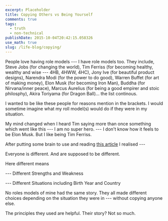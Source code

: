 ```yaml
---
excerpt: Placeholder
title: Copying Others vs Being Yourself
comments: true
tags:
  - truth
  - non-technical
publishDate: 2015-10-04T20:42:15.058326
use_math: true
slug: /life-blog/copying/
---
```


People love having role models --- I have role models too. They include, Steve Jobs (for changing the world), Tim Ferriss (for becoming healthy, wealthy and wise --- 4HB, 4HWW, 4HC), Jony Ive (for beautiful product designs), Narendra Modi (for the power to do good), Warren Buffet (for art of making money), Elon Musk (for becoming Iron Man), Buddha (for Nirvana/inner peace), Marcus Aurelius (for being a good empirer and stoic philosphy), Akira Toriyama (for Dragon Ball)... the list continous.

I wanted to be like these people for reasons mention in the brackets. I would sometime imagine what my roll model(s) would do if they were in my situation.

My mind changed when I heard Tim saying more than once something which went like this --- I am no super hero. --- I don't know how it feels to be Elon Musk. But I like being Tim Ferriss.

After putting some brain to use and reading [this article](http://fourhourworkweek.com/2013/11/03/productivity-hacks/) I realised ---

Everyone is different. And are supposed to be different.

Here different means

--- Different Strengths and Weakness

--- Different Situations including Birth Year and Country

No roles models of mine had the same story. They all made different choices depending on the situation they were in --- without copying anyone else.

The principles they used are helpful. Their story? Not so much.
